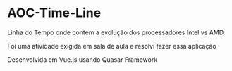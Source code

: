# AOC-Time-Line

Linha do Tempo onde contem a evolução dos processadores Intel vs AMD.

Foi uma atividade exigida em sala de aula e resolvi fazer essa aplicação

Desenvolvida em Vue.js usando Quasar Framework
